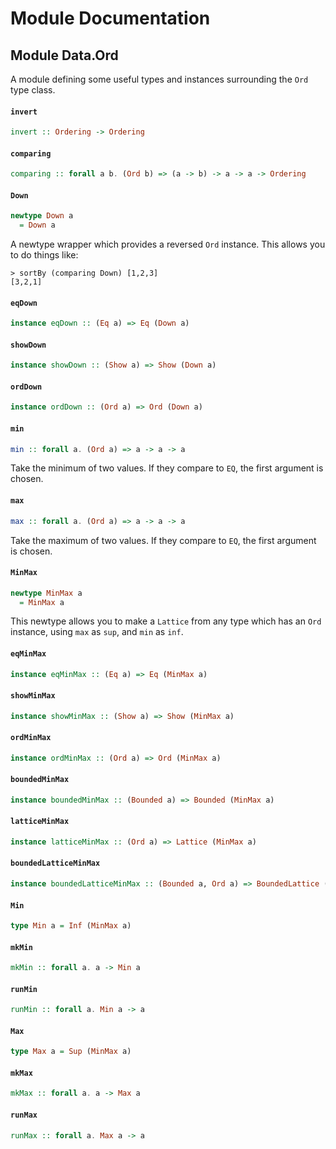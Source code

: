 # Module Documentation

## Module Data.Ord


A module defining some useful types and instances surrounding the `Ord`
type class.

#### `invert`

``` purescript
invert :: Ordering -> Ordering
```


#### `comparing`

``` purescript
comparing :: forall a b. (Ord b) => (a -> b) -> a -> a -> Ordering
```


#### `Down`

``` purescript
newtype Down a
  = Down a
```

A newtype wrapper which provides a reversed `Ord` instance. This allows
you to do things like:

    > sortBy (comparing Down) [1,2,3]
    [3,2,1]

#### `eqDown`

``` purescript
instance eqDown :: (Eq a) => Eq (Down a)
```


#### `showDown`

``` purescript
instance showDown :: (Show a) => Show (Down a)
```


#### `ordDown`

``` purescript
instance ordDown :: (Ord a) => Ord (Down a)
```


#### `min`

``` purescript
min :: forall a. (Ord a) => a -> a -> a
```

Take the minimum of two values. If they compare to `EQ`, the first
argument is chosen.

#### `max`

``` purescript
max :: forall a. (Ord a) => a -> a -> a
```

Take the maximum of two values. If they compare to `EQ`, the first
argument is chosen.

#### `MinMax`

``` purescript
newtype MinMax a
  = MinMax a
```

This newtype allows you to make a `Lattice` from any type which has an
`Ord` instance, using `max` as `sup`, and `min` as `inf`.

#### `eqMinMax`

``` purescript
instance eqMinMax :: (Eq a) => Eq (MinMax a)
```


#### `showMinMax`

``` purescript
instance showMinMax :: (Show a) => Show (MinMax a)
```


#### `ordMinMax`

``` purescript
instance ordMinMax :: (Ord a) => Ord (MinMax a)
```


#### `boundedMinMax`

``` purescript
instance boundedMinMax :: (Bounded a) => Bounded (MinMax a)
```


#### `latticeMinMax`

``` purescript
instance latticeMinMax :: (Ord a) => Lattice (MinMax a)
```


#### `boundedLatticeMinMax`

``` purescript
instance boundedLatticeMinMax :: (Bounded a, Ord a) => BoundedLattice (MinMax a)
```


#### `Min`

``` purescript
type Min a = Inf (MinMax a)
```


#### `mkMin`

``` purescript
mkMin :: forall a. a -> Min a
```


#### `runMin`

``` purescript
runMin :: forall a. Min a -> a
```


#### `Max`

``` purescript
type Max a = Sup (MinMax a)
```


#### `mkMax`

``` purescript
mkMax :: forall a. a -> Max a
```


#### `runMax`

``` purescript
runMax :: forall a. Max a -> a
```
